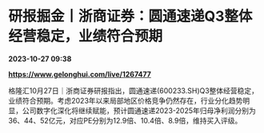 # 研报掘金丨浙商证券：圆通速递Q3整体经营稳定，业绩符合预期

**2023-10-27 09:38**

**https://www.gelonghui.com/live/1267477**

格隆汇10月27日｜浙商证券研报指出，圆通速递(600233.SH)Q3整体经营稳定，业绩符合预期。考虑2023年以来局部地区价格竞争仍然存在，行业分化趋势明显，公司数字化深化将继续赋能，预计圆通速递2023-2025年归母净利润分别为36、44、52亿元，对应PE分别为12.9倍、10.4倍、8.9倍，维持买入评级。